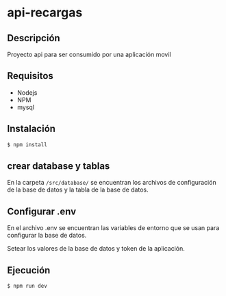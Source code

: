 # api-recargas
## Descripción
Proyecto api para ser consumido por una aplicación movil

## Requisitos
- Nodejs
- NPM
- mysql

## Instalación
```bash
$ npm install
```

## crear database y tablas
En la carpeta `/src/database/` se encuentran los archivos de configuración de la base de datos y la tabla de la base de datos.

## Configurar .env
En el archivo .env se encuentran las variables de entorno que se usan para configurar la base de datos.

Setear los valores de la base de datos y token de la aplicación.

## Ejecución
```bash
$ npm run dev
```
